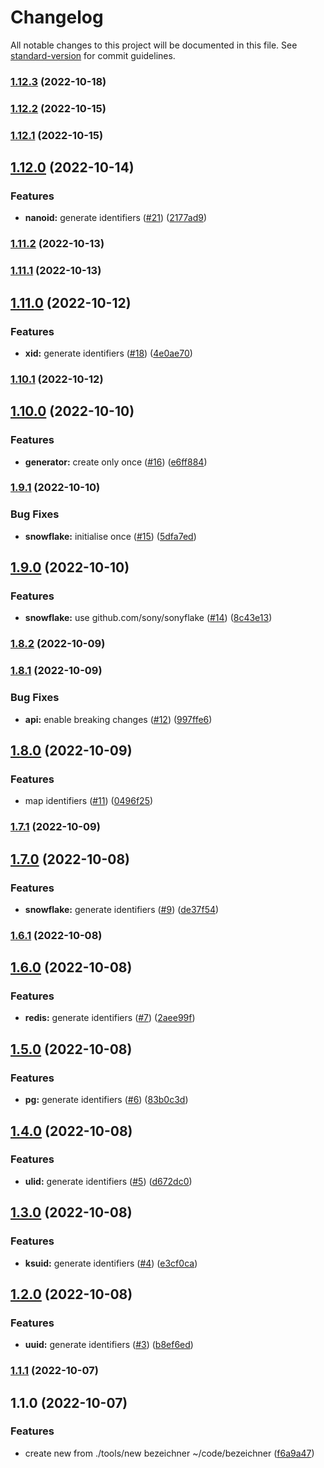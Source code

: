 # Changelog

All notable changes to this project will be documented in this file. See [standard-version](https://github.com/conventional-changelog/standard-version) for commit guidelines.

### [1.12.3](https://github.com/alexfalkowski/bezeichner/compare/v1.12.2...v1.12.3) (2022-10-18)

### [1.12.2](https://github.com/alexfalkowski/bezeichner/compare/v1.12.1...v1.12.2) (2022-10-15)

### [1.12.1](https://github.com/alexfalkowski/bezeichner/compare/v1.12.0...v1.12.1) (2022-10-15)

## [1.12.0](https://github.com/alexfalkowski/bezeichner/compare/v1.11.2...v1.12.0) (2022-10-14)


### Features

* **nanoid:** generate identifiers ([#21](https://github.com/alexfalkowski/bezeichner/issues/21)) ([2177ad9](https://github.com/alexfalkowski/bezeichner/commit/2177ad9fef3319ae37c901415d6d10c29f7178f1))

### [1.11.2](https://github.com/alexfalkowski/bezeichner/compare/v1.11.1...v1.11.2) (2022-10-13)

### [1.11.1](https://github.com/alexfalkowski/bezeichner/compare/v1.11.0...v1.11.1) (2022-10-13)

## [1.11.0](https://github.com/alexfalkowski/bezeichner/compare/v1.10.1...v1.11.0) (2022-10-12)


### Features

* **xid:** generate identifiers ([#18](https://github.com/alexfalkowski/bezeichner/issues/18)) ([4e0ae70](https://github.com/alexfalkowski/bezeichner/commit/4e0ae70eb1b72421d054d8c9574cb35651a8553d))

### [1.10.1](https://github.com/alexfalkowski/bezeichner/compare/v1.10.0...v1.10.1) (2022-10-12)

## [1.10.0](https://github.com/alexfalkowski/bezeichner/compare/v1.9.1...v1.10.0) (2022-10-10)


### Features

* **generator:** create only once ([#16](https://github.com/alexfalkowski/bezeichner/issues/16)) ([e6ff884](https://github.com/alexfalkowski/bezeichner/commit/e6ff884885ffc2d9a2fc5d8ac0627ccbf44ea6e5))

### [1.9.1](https://github.com/alexfalkowski/bezeichner/compare/v1.9.0...v1.9.1) (2022-10-10)


### Bug Fixes

* **snowflake:** initialise once ([#15](https://github.com/alexfalkowski/bezeichner/issues/15)) ([5dfa7ed](https://github.com/alexfalkowski/bezeichner/commit/5dfa7edbb19363a6cc8f3da98d709cb169eea9aa))

## [1.9.0](https://github.com/alexfalkowski/bezeichner/compare/v1.8.2...v1.9.0) (2022-10-10)


### Features

* **snowflake:** use github.com/sony/sonyflake ([#14](https://github.com/alexfalkowski/bezeichner/issues/14)) ([8c43e13](https://github.com/alexfalkowski/bezeichner/commit/8c43e13d4edaeef6386eee15fff3997abb59a1b0))

### [1.8.2](https://github.com/alexfalkowski/bezeichner/compare/v1.8.1...v1.8.2) (2022-10-09)

### [1.8.1](https://github.com/alexfalkowski/bezeichner/compare/v1.8.0...v1.8.1) (2022-10-09)


### Bug Fixes

* **api:** enable breaking changes ([#12](https://github.com/alexfalkowski/bezeichner/issues/12)) ([997ffe6](https://github.com/alexfalkowski/bezeichner/commit/997ffe65629e96bde0c203326d62817e98d3b8f3))

## [1.8.0](https://github.com/alexfalkowski/bezeichner/compare/v1.7.1...v1.8.0) (2022-10-09)


### Features

* map identifiers ([#11](https://github.com/alexfalkowski/bezeichner/issues/11)) ([0496f25](https://github.com/alexfalkowski/bezeichner/commit/0496f25d90045ca3aab9897031a23818a7a96a39))

### [1.7.1](https://github.com/alexfalkowski/bezeichner/compare/v1.7.0...v1.7.1) (2022-10-09)

## [1.7.0](https://github.com/alexfalkowski/bezeichner/compare/v1.6.1...v1.7.0) (2022-10-08)


### Features

* **snowflake:** generate identifiers ([#9](https://github.com/alexfalkowski/bezeichner/issues/9)) ([de37f54](https://github.com/alexfalkowski/bezeichner/commit/de37f547b60b8ab56f821bd440e04423e7a2a081))

### [1.6.1](https://github.com/alexfalkowski/bezeichner/compare/v1.6.0...v1.6.1) (2022-10-08)

## [1.6.0](https://github.com/alexfalkowski/bezeichner/compare/v1.5.0...v1.6.0) (2022-10-08)


### Features

* **redis:** generate identifiers ([#7](https://github.com/alexfalkowski/bezeichner/issues/7)) ([2aee99f](https://github.com/alexfalkowski/bezeichner/commit/2aee99f8a22b9e59281e93d847efc28fd8bc68cd))

## [1.5.0](https://github.com/alexfalkowski/bezeichner/compare/v1.4.0...v1.5.0) (2022-10-08)


### Features

* **pg:** generate identifiers ([#6](https://github.com/alexfalkowski/bezeichner/issues/6)) ([83b0c3d](https://github.com/alexfalkowski/bezeichner/commit/83b0c3da5840e7f86b2f0f3e239a26d834c94d17))

## [1.4.0](https://github.com/alexfalkowski/bezeichner/compare/v1.3.0...v1.4.0) (2022-10-08)


### Features

* **ulid:** generate identifiers ([#5](https://github.com/alexfalkowski/bezeichner/issues/5)) ([d672dc0](https://github.com/alexfalkowski/bezeichner/commit/d672dc07d6ac6ee7041fcae8fc1e5ff74db72a22))

## [1.3.0](https://github.com/alexfalkowski/bezeichner/compare/v1.2.0...v1.3.0) (2022-10-08)


### Features

* **ksuid:** generate identifiers ([#4](https://github.com/alexfalkowski/bezeichner/issues/4)) ([e3cf0ca](https://github.com/alexfalkowski/bezeichner/commit/e3cf0ca32317e5daea7e6c5c493d30fa69386705))

## [1.2.0](https://github.com/alexfalkowski/bezeichner/compare/v1.1.1...v1.2.0) (2022-10-08)


### Features

* **uuid:** generate identifiers ([#3](https://github.com/alexfalkowski/bezeichner/issues/3)) ([b8ef6ed](https://github.com/alexfalkowski/bezeichner/commit/b8ef6edfc66f4075338b69784cad52bbc56791cd))

### [1.1.1](https://github.com/alexfalkowski/bezeichner/compare/v1.1.0...v1.1.1) (2022-10-07)

## 1.1.0 (2022-10-07)


### Features

* create new from ./tools/new bezeichner ~/code/bezeichner ([f6a9a47](https://github.com/alexfalkowski/bezeichner/commit/f6a9a4774218b120228ae5be8f0f41f19592b629))
